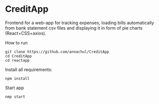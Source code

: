 # CreditApp
Frontend for a web-app for tracking expenses, loading bills automatically from bank statement csv files and displaying it in form of pie charts (React+CSS+axios).

How to run
```
git clone https://github.com/annachul/CreditApp
cd CreditApp
cd reactapp
```

Install all requirements:

```
npm install
```

Start app
```
nmp start
```

